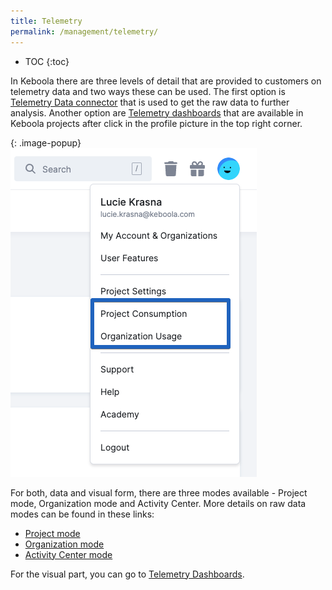 ```yaml
---
title: Telemetry
permalink: /management/telemetry/
---
```


* TOC
{:toc}

In Keboola there are three levels of detail that are provided to customers on telemetry data and two ways these can be used. 
The first option is [Telemetry Data connector](/components/extractors/other/telemetry-data/) that is used to get the raw data to further analysis. 
Another option are [Telemetry dashboards](/management/telemetry/telemetry-dashboards) that are available in Keboola projects after click in the profile picture in the top right corner.

{: .image-popup}
![Screenshot - Telemetry Dashboards](/management/telemetry/telemetry-menu.png)


For both, data and visual form, there are three modes available - Project mode, Organization mode and Activity Center. More details on raw data modes can be found in these links: 
- [Project mode](/components/extractors/other/telemetry-data/#project-mode-tables)
- [Organization mode](/components/extractors/other/telemetry-data/#organization-mode-tables)
- [Activity Center mode](/components/extractors/other/telemetry-data/#activity-center-mode-tables)

For the visual part, you can go to [Telemetry Dashboards](/management/telemetry/telemetry-dashboards).



